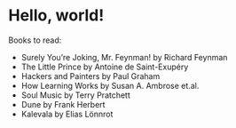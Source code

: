 # Hello, world!

Books to read:
 * Surely You’re Joking, Mr. Feynman! by Richard Feynman
 * The Little Prince by Antoine de Saint-Exupéry
 * Hackers and Painters by Paul Graham
 * How Learning Works by Susan A. Ambrose et.al.
 * Soul Music by Terry Pratchett
 * Dune by Frank Herbert
 * Kalevala by Elias Lönnrot
